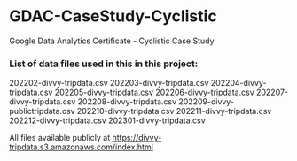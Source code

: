 # GDAC-CaseStudy-Cyclistic
Google Data Analytics Certificate - Cyclistic Case Study

### List of data files used in this in this project:

202202-divvy-tripdata.csv
202203-divvy-tripdata.csv
202204-divvy-tripdata.csv
202205-divvy-tripdata.csv
202206-divvy-tripdata.csv
202207-divvy-tripdata.csv
202208-divvy-tripdata.csv
202209-divvy-publictripdata.csv
202210-divvy-tripdata.csv
202211-divvy-tripdata.csv
202212-divvy-tripdata.csv
202301-divvy-tripdata.csv

All files available publicly at https://divvy-tripdata.s3.amazonaws.com/index.html
